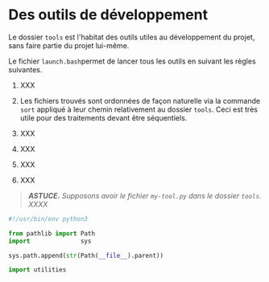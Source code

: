 Des outils de développement
======================================

Le dossier `tools` est l'habitat des outils utiles au développement du projet, sans faire partie du projet lui-même.

Le fichier `launch.bash`permet de lancer tous les outils en suivant les règles suivantes.

  1. XXX

  1. Les fichiers trouvés sont ordonnées de façon naturelle via la commande `sort` appliqué à leur chemin relativement au dossier `tools`. Ceci est très utile pour des traitements devant être séquentiels.

  1. XXX

  1. XXX

  1. XXX

  1. XXX


> ***ASTUCE.*** *Supposons avoir le fichier `my-tool.py` dans le dossier `tools`. XXXX*

~~~python
#!/usr/bin/env python3

from pathlib import Path
import              sys

sys.path.append(str(Path(__file__).parent))

import utilities
~~~
